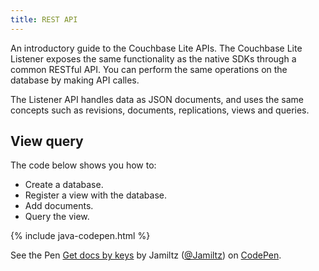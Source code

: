 ```yaml
---
title: REST API
---
```


An introductory guide to the Couchbase Lite APIs. The Couchbase Lite Listener exposes the same functionality as the native SDKs through a common RESTful API. You can perform the same operations on the database by making API calles.

The Listener API handles data as JSON documents, and uses the same concepts such as revisions, documents, replications, views and queries.

## View query

The code below shows you how to:

- Create a database.
- Register a view with the database.
- Add documents.
- Query the view.

{% include java-codepen.html %}

<p data-height="265" data-theme-id="0" data-slug-hash="ggejro" data-default-tab="result" data-user="Jamiltz" data-embed-version="2" data-pen-title="Get docs by keys" data-preview="true" class="codepen">See the Pen <a href="http://codepen.io/Jamiltz/pen/ggejro/">Get docs by keys</a> by Jamiltz (<a href="http://codepen.io/Jamiltz">@Jamiltz</a>) on <a href="http://codepen.io">CodePen</a>.</p>
<script async src="https://production-assets.codepen.io/assets/embed/ei.js"></script>